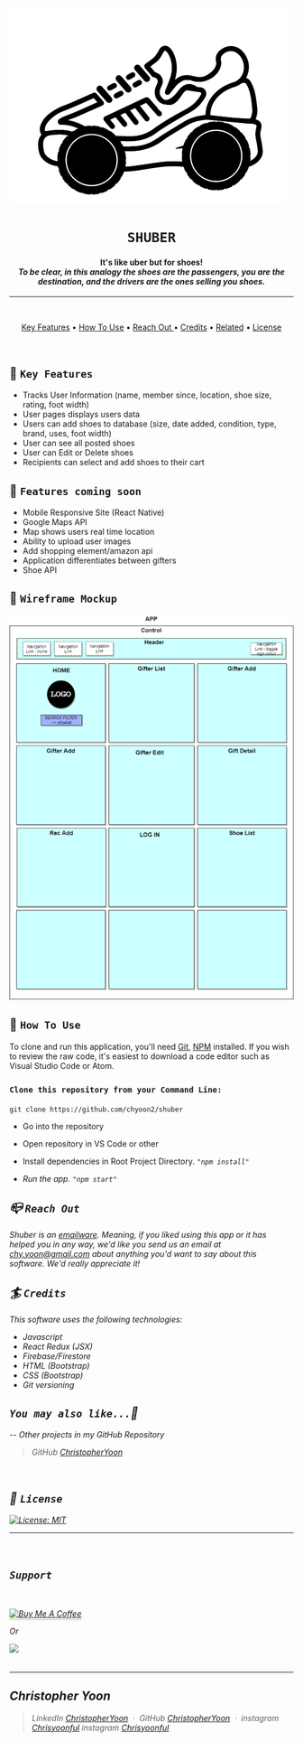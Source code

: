 ![Image of Shoe](./images/logocropped.png)
# <h1 align = "center"> `SHUBER`
</h1>
<h4 align="center"> It's like uber but for shoes! <br><em>To be clear, in this analogy the shoes are the passengers, you are the destination, and the drivers are the ones selling you shoes.</em></h4>

***
<br>
<p align="center">
  <a href="#key-features">Key Features</a> •
  <a href="#how-to-use">How To Use</a> •
  <a href="#reach-out"> Reach Out </a> •
  <a href="#credits">Credits</a> •
  <a href="#you-may-also-like">Related</a> •
  <a href="#license">License</a>
</p>

<br>

## 👟 `Key Features`

- Tracks User Information (name, member since, location, shoe size, rating, foot width)
- User pages displays users data
- Users can add shoes to database (size, date added, condition, type, brand, uses, foot width) 
- User can see all posted shoes
- User can Edit or Delete shoes
- Recipients can select and add shoes to their cart

## 👢 `Features coming soon`
- Mobile Responsive Site (React Native)
- Google Maps API
- Map shows users real time location
- Ability to upload user images
- Add shopping element/amazon api
- Application differentiates between gifters
- Shoe API
## 🥾 `Wireframe Mockup`

![component mockup](./images/newdiagram.png)

## 👡 `How To Use`

To clone and run this application, you'll need [Git](https://git-scm.com), [NPM](https://www.npmjs.com/get-npm) installed. If you wish to review the raw code, it's easiest to download a code editor such as Visual Studio Code or Atom.

### `Clone this repository from your Command Line:`

`git clone https://github.com/chyoon2/shuber`

* Go into the repository
* Open repository in VS Code or other
* Install dependencies in Root Project Directory.  <em> `"npm install"`<em>

* Run the app. `"npm start"`

## 📪 `Reach Out`

Shuber is an [emailware](https://en.wiktionary.org/wiki/emailware). Meaning, if you liked using this app or it has helped you in any way, we'd like you send us an email at <chy.yoon@gmail.com> about anything you'd want to say about this software. We'd really appreciate it!

## 🏄 `Credits`

This software uses the following technologies:

- Javascript
- React Redux (JSX)
- Firebase/Firestore
- HTML (Bootstrap)
- CSS (Bootstrap)
- Git versioning

## `You may also like...`🛁

-- Other projects in my GitHub Repository
> GitHub [ChristopherYoon](https://github.com/chyoon2)

<br>

## 📘 `License`

[![License: MIT](https://img.shields.io/badge/License-MIT-yellow.svg)](https://opensource.org/licenses/MIT)
___
<br>

## `Support`
<br>

<a href="https://www.buymeacoffee.com/" target="_blank"><img src="https://www.buymeacoffee.com/assets/img/custom_images/purple_img.png" alt="Buy Me A Coffee" style="height: 41px !important;width: 174px !important;box-shadow: 0px 3px 2px 0px rgba(190, 190, 190, 0.5) !important;-webkit-box-shadow: 0px 3px 2px 0px rgba(190, 190, 190, 0.5) !important;" ></a>

<p>Or</p>

<a href="https://www.patreon.com/">
	<img src="https://c5.patreon.com/external/logo/become_a_patron_button@2x.png" width="160">
</a>
<br><br>

---

## Christopher Yoon
> LinkedIn [ChristopherYoon](https://www.https://www.linkedin.com/in/chrisyoonseattle/) &nbsp;&middot;&nbsp;
> GitHub [ChristopherYoon](https://github.com/chyoon2) &nbsp;&middot;&nbsp;
> instagram [Chrisyoonful](https://www.instagram.com/chrisyoonful/?hl=en)
> instagram [Chrisyoonful](https://www.instagram.com/chrisyoonful/?hl=en)
